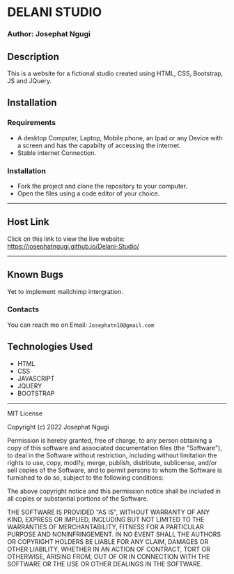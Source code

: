 # DELANI STUDIO
### Author: Josephat Ngugi
## Description
This is a website for a fictional studio created using HTML, CSS, Bootstrap, JS and JQuery.
## Installation
### Requirements
* A desktop Computer, Laptop, Mobile phone, an Ipad or any Device with a screen and has the capabilty of accessing the internet.
* Stable internet Connection.
### Installation
* Fork the project and clone the repository to your computer.
* Open the files using a code editor of your choice.
-----
## Host Link
Click on this link to view the live website: https://josephatngugi.github.io/Delani-Studio/

-----
## Known Bugs
Yet to implement mailchimp intergration.
### Contacts
You can reach me on
Email: `Josephatn10@gmail.com`
## Technologies Used
- HTML
- CSS
- JAVASCRIPT
- JQUERY
- BOOTSTRAP

----
MIT License

Copyright (c) 2022 Josephat Ngugi

Permission is hereby granted, free of charge, to any person obtaining a copy
of this software and associated documentation files (the "Software"), to deal
in the Software without restriction, including without limitation the rights
to use, copy, modify, merge, publish, distribute, sublicense, and/or sell
copies of the Software, and to permit persons to whom the Software is
furnished to do so, subject to the following conditions:

The above copyright notice and this permission notice shall be included in all
copies or substantial portions of the Software.

THE SOFTWARE IS PROVIDED "AS IS", WITHOUT WARRANTY OF ANY KIND, EXPRESS OR
IMPLIED, INCLUDING BUT NOT LIMITED TO THE WARRANTIES OF MERCHANTABILITY,
FITNESS FOR A PARTICULAR PURPOSE AND NONINFRINGEMENT. IN NO EVENT SHALL THE
AUTHORS OR COPYRIGHT HOLDERS BE LIABLE FOR ANY CLAIM, DAMAGES OR OTHER
LIABILITY, WHETHER IN AN ACTION OF CONTRACT, TORT OR OTHERWISE, ARISING FROM,
OUT OF OR IN CONNECTION WITH THE SOFTWARE OR THE USE OR OTHER DEALINGS IN THE
SOFTWARE.